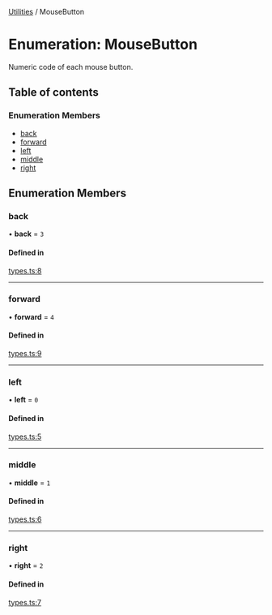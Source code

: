 [Utilities](../README.md) / MouseButton

# Enumeration: MouseButton

Numeric code of each mouse button.

## Table of contents

### Enumeration Members

- [back](MouseButton.md#back)
- [forward](MouseButton.md#forward)
- [left](MouseButton.md#left)
- [middle](MouseButton.md#middle)
- [right](MouseButton.md#right)

## Enumeration Members

### back

• **back** = ``3``

#### Defined in

[types.ts:8](https://github.com/noobiept/utilities/blob/f980c9b/source/types.ts#L8)

___

### forward

• **forward** = ``4``

#### Defined in

[types.ts:9](https://github.com/noobiept/utilities/blob/f980c9b/source/types.ts#L9)

___

### left

• **left** = ``0``

#### Defined in

[types.ts:5](https://github.com/noobiept/utilities/blob/f980c9b/source/types.ts#L5)

___

### middle

• **middle** = ``1``

#### Defined in

[types.ts:6](https://github.com/noobiept/utilities/blob/f980c9b/source/types.ts#L6)

___

### right

• **right** = ``2``

#### Defined in

[types.ts:7](https://github.com/noobiept/utilities/blob/f980c9b/source/types.ts#L7)
